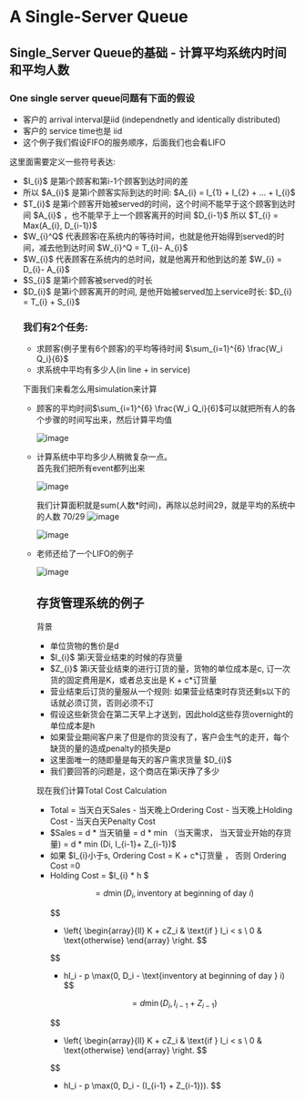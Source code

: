 <h1>A Single-Server Queue</h1>

<h2>Single_Server Queue的基础 - 计算平均系统内时间和平均人数</h2>
<h3>One single server queue问题有下面的假设</h3>
<ul>
  <li>客户的 arrival interval是iid (independnetly and identically distributed)</li>
  <li>客户的 service time也是 iid</li>
  <li>这个例子我们假设FIFO的服务顺序，后面我们也会看LIFO</li>
</ul>

这里面需要定义一些符号表达:
<ul>
  <li> $I_{i}$ 是第i个顾客和第i-1个顾客到达时间的差</li>
  <li> 所以 $A_{i}$ 是第i个顾客实际到达的时间: $A_{i} = I_{1} + I_{2} + ... + I_{i}$ </li>
  <li> $T_{i}$ 是第i个顾客开始被served的时间，这个时间不能早于这个顾客到达时间 $A_{i}$ ，也不能早于上一个顾客离开的时间 $D_{i-1}$ 所以 $T_{i} = Max(A_{i}, D_{i-1})$ </li>
  <li> $W_{i}^Q$ 代表顾客i在系统内的等待时间，也就是他开始得到served的时间，减去他到达时间 $W_{i}^Q = T_{i}- A_{i}$ </li>
  <li> $W_{i}$ 代表顾客在系统内的总时间，就是他离开和他到达的差 $W_{i} = D_{i}- A_{i}$ </li>
  <li> $S_{i}$ 是第i个顾客被served的时长</li>
  <li> $D_{i}$ 是第i个顾客离开的时间, 是他开始被served加上service时长: $D_{i} = T_{i} + S_{i}$  </li>

<h3>我们有2个任务:</h3>
<ul>
  <li> 求顾客(例子里有6个顾客)的平均等待时间 $\sum_{i=1}^{6} \frac{W_i Q_i}{6}$
  <li> 求系统中平均有多少人(in line + in service) </li>
</ul>

下面我们来看怎么用simulation来计算
<ul>
  <li> 顾客的平均时间$\sum_{i=1}^{6} \frac{W_i Q_i}{6}$可以就把所有人的各个步骤的时间写出来，然后计算平均值</li>

  ![image](https://github.com/benqingwang/simulation/assets/158376214/50f51635-7f8a-421e-a3e3-4f979cf80f9a)

<li>计算系统中平均多少人稍微复杂一点。</li>
  首先我们把所有event都列出来

  ![image](https://github.com/benqingwang/simulation/assets/158376214/514698eb-4973-4dbd-9c4c-d6b4c94e64e1)

  我们计算面积就是sum(人数*时间)，再除以总时间29，就是平均的系统中的人数 70/29
  ![image](https://github.com/benqingwang/simulation/assets/158376214/3f473162-9206-470e-9658-2d7d2d6104d5)

  ![image](https://github.com/benqingwang/simulation/assets/158376214/5e91af9b-30d5-4c98-bf76-452f3feeb79e)

<li>老师还给了一个LIFO的例子</li>

  ![image](https://github.com/benqingwang/simulation/assets/158376214/bf260ba0-078f-45ba-90dd-7c8a0082e611)

<h2>存货管理系统的例子</h2>
背景
<ul>
  <li> 单位货物的售价是d</li>
  <li> $I_{i}$ 第i天营业结束的时候的存货量</li>
  <li> $Z_{i}$ 第i天营业结束的进行订货的量，货物的单位成本是c, 订一次货的固定费用是K，或者总支出是 K + c*订货量  </li>
  <li> 营业结束后订货的量服从一个规则: 如果营业结束时存货还剩s以下的话就必须订货，否则必须不订 </li>
  <li> 假设这些新货会在第二天早上才送到，因此hold这些存货overnight的单位成本是h</li>
  <li> 如果营业期间客户来了但是你的货没有了，客户会生气的走开，每个缺货的量的造成penalty的损失是p </li>
  <li> 这里面唯一的随即量是每天的客户需求货量 $D_{i}$ </li>
  <li> 我们要回答的问题是，这个商店在第i天挣了多少 </li>
</ul>

现在我们计算Total Cost Calculation
<ul>
  <li> Total = 当天白天Sales - 当天晚上Ordering Cost - 当天晚上Holding Cost - 当天白天Penalty Cost</li>
  <li> $Sales = d * 当天销量 = d * min （当天需求， 当天营业开始的存货量) = d * min (Di, I_{i-1}+ Z_{i-1})$ </li>
  <li> 如果 $I_{i}小于s, Ordering Cost = K + c*订货量 ， 否则 Ordering Cost =0 </li>
  <li> Holding Cost = $I_{i} * h $
  

$$
= d \min(D_i, \text{inventory at beginning of day } i)
$$

$$
- \left\{
    \begin{array}{ll}
    K + cZ_i & \text{if } I_i < s \\
    0 & \text{otherwise}
    \end{array}
    \right.
$$

$$
- hI_i - p \max(0, D_i - \text{inventory at beginning of day } i)
$$

$$
= d \min(D_i, I_{i-1} + Z_{i-1})
$$

$$
- \left\{
    \begin{array}{ll}
    K + cZ_i & \text{if } I_i < s \\
    0 & \text{otherwise}
    \end{array}
    \right.
$$

$$
- hI_i - p \max(0, D_i - (I_{i-1} + Z_{i-1})).
$$

  
  
  
  
